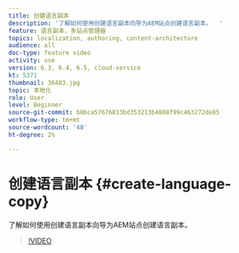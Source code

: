 ```yaml
---
title: 创建语言副本
description: '了解如何使用创建语言副本向导为AEM站点创建语言副本。  '
feature: 语言副本，多站点管理器
topics: localization, authoring, content-architecture
audience: all
doc-type: feature video
activity: use
version: 6.3, 6.4, 6.5, cloud-service
kt: 5371
thumbnail: 36483.jpg
topic: 本地化
role: User
level: Beginner
source-git-commit: b0bca57676813bd353213b4808f99c463272de85
workflow-type: tm+mt
source-wordcount: '48'
ht-degree: 2%

---
```



# 创建语言副本 {#create-language-copy}

了解如何使用创建语言副本向导为AEM站点创建语言副本。

>[!VIDEO](https://video.tv.adobe.com/v/36483?quality=12&learn=on)
